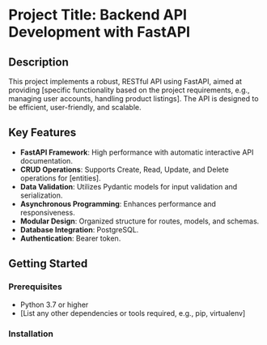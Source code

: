 # Project Title: Backend API Development with FastAPI

## Description
This project implements a robust, RESTful API using FastAPI, aimed at providing [specific functionality based on the project requirements, e.g., managing user accounts, handling product listings]. The API is designed to be efficient, user-friendly, and scalable.

## Key Features
- **FastAPI Framework**: High performance with automatic interactive API documentation.
- **CRUD Operations**: Supports Create, Read, Update, and Delete operations for [entities].
- **Data Validation**: Utilizes Pydantic models for input validation and serialization.
- **Asynchronous Programming**: Enhances performance and responsiveness.
- **Modular Design**: Organized structure for routes, models, and schemas.
- **Database Integration**: PostgreSQL.
- **Authentication**: Bearer token.

## Getting Started

### Prerequisites
- Python 3.7 or higher
- [List any other dependencies or tools required, e.g., pip, virtualenv]

### Installation
<!-- 1. Clone the repository:
   ```bash
   git clone https://github.com/yourusername/api_development_project.git
   cd api_development_project -->
